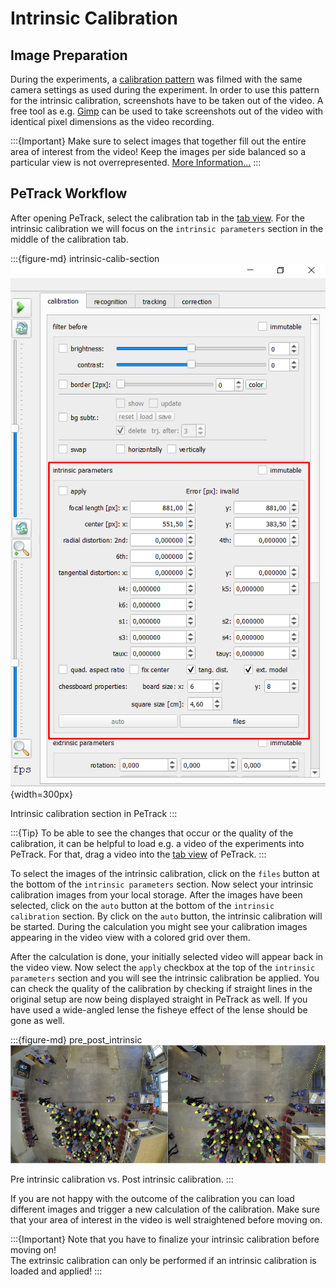 # Intrinsic Calibration

## Image Preparation
During the experiments, a [calibration pattern](/planning/calibration.md) was filmed with the same camera 
settings as used during the experiment. In order to use this pattern for the intrinsic calibration, screenshots
have to be taken out of the video. A free tool as e.g. [Gimp](https://www.gimp.org/) can be used to
take screenshots out of the video with identical pixel dimensions as the video recording.

:::{Important}
Make sure to select images that together fill out the entire area of interest from the video! Keep the images per
side balanced so a particular view is not overrepresented. [More Information...](/planning/calibration.md)
:::

## PeTrack Workflow
After opening PeTrack, select the calibration tab in the [tab view](/user_interface/user_interface.md).
For the intrinsic calibration we will focus on the `intrinsic parameters` section in the middle
of the calibration tab. 

:::{figure-md} intrinsic-calib-section
![intrinsic_calib_section](images/intrinsic_calibration_section.png){width=300px}

Intrinsic calibration section in PeTrack
:::

:::{Tip}
To be able to see the changes that occur or the quality of the calibration, it can be helpful to load e.g.
a video of the experiments into PeTrack. For that, drag a video into the [tab view](/user_interface/user_interface.md)
of PeTrack.
:::

To select the images of the intrinsic calibration, click on the `files` button at the bottom of the
`intrinsic parameters` section. Now select your intrinsic calibration images from your local storage.
After the images have been selected, click on the `auto` button at the bottom of the
`intrinsic calibration` section. By click on the `auto` button, the intrinsic calibration will be started.
During the calculation you might see your calibration images appearing in the video view with a 
colored grid over them.

After the calculation is done, your initially selected video will appear back in the video view.
Now select the `apply` checkbox at the top of the `intrinsic parameters` section and you will see the
intrinsic calibration be applied. You can check the quality of the calibration by checking if straight lines in the
original setup are now being displayed straight in PeTrack as well. If you have used a wide-angled lense the fisheye
effect of the lense should be gone as well.

:::{figure-md} pre_post_intrinsic
![pre_post_intrinsic](images/pre_post_intrinsic.jpg)

Pre intrinsic calibration vs. Post intrinsic calibration.
:::

If you are not happy with the outcome of the calibration you can load different images and trigger
a new calculation of the calibration. Make sure that your area of interest in the video is well straightened before moving on.


:::{Important}
Note that you have to finalize your intrinsic calibration before moving on!
<br>
The extrinsic calibration can only be performed if an intrinsic calibration is loaded and applied!
:::
